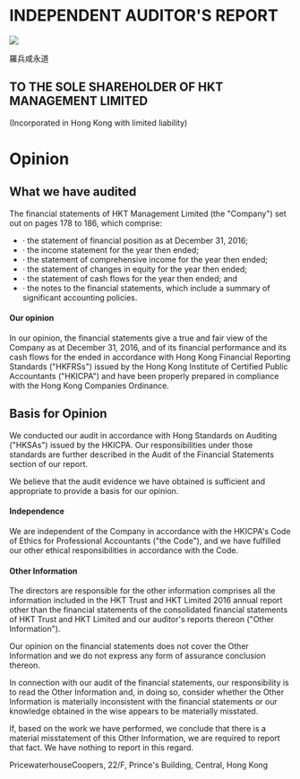 # INDEPENDENT AUDITOR'S REPORT

![](_page_0_Picture_1.jpeg)

羅兵咸永道

## TO THE SOLE SHAREHOLDER OF HKT MANAGEMENT LIMITED

(Incorporated in Hong Kong with limited liability)

# Opinion

## What we have audited

The financial statements of HKT Management Limited (the "Company") set out on pages 178 to 186, which comprise:

- · the statement of financial position as at December 31, 2016;
- · the income statement for the year then ended;
- · the statement of comprehensive income for the year then ended;
- · the statement of changes in equity for the year then ended;
- · the statement of cash flows for the year then ended; and
- · the notes to the financial statements, which include a summary of significant accounting policies.

#### Our opinion

In our opinion, the financial statements give a true and fair view of the Company as at December 31, 2016, and of its financial performance and its cash flows for the ended in accordance with Hong Kong Financial Reporting Standards ("HKFRSs") issued by the Hong Kong Institute of Certified Public Accountants ("HKICPA") and have been properly prepared in compliance with the Hong Kong Companies Ordinance.

## Basis for Opinion

We conducted our audit in accordance with Hong Standards on Auditing ("HKSAs") issued by the HKICPA. Our responsibilities under those standards are further described in the Audit of the Financial Statements section of our report.

We believe that the audit evidence we have obtained is sufficient and appropriate to provide a basis for our opinion.

#### Independence

We are independent of the Company in accordance with the HKICPA's Code of Ethics for Professional Accountants ("the Code"), and we have fulfilled our other ethical responsibilities in accordance with the Code.

#### Other Information

The directors are responsible for the other information comprises all the information included in the HKT Trust and HKT Limited 2016 annual report other than the financial statements of the consolidated financial statements of HKT Trust and HKT Limited and our auditor's reports thereon ("Other Information").

Our opinion on the financial statements does not cover the Other Information and we do not express any form of assurance conclusion thereon.

In connection with our audit of the financial statements, our responsibility is to read the Other Information and, in doing so, consider whether the Other Information is materially inconsistent with the financial statements or our knowledge obtained in the wise appears to be materially misstated.

If, based on the work we have performed, we conclude that there is a material misstatement of this Other Information, we are required to report that fact. We have nothing to report in this regard.

PricewaterhouseCoopers, 22/F, Prince's Building, Central, Hong Kong